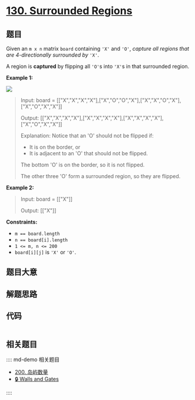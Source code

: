 # [130. Surrounded Regions](https://leetcode.com/problems/surrounded-regions/)

## 题目

Given an `m x n` matrix `board` containing `'X'` and `'O'`, _capture all
regions that are 4-directionally  surrounded by_ `'X'`.

A region is **captured** by flipping all `'O'`s into `'X'`s in that surrounded
region.



**Example 1:**

![](https://assets.leetcode.com/uploads/2021/02/19/xogrid.jpg)

> Input: board = [["X","X","X","X"],["X","O","O","X"],["X","X","O","X"],["X","O","X","X"]]
> 
> Output: [["X","X","X","X"],["X","X","X","X"],["X","X","X","X"],["X","O","X","X"]]
> 
> Explanation: Notice that an 'O' should not be flipped if:
> - It is on the border, or
> - It is adjacent to an 'O' that should not be flipped.
> 
> The bottom 'O' is on the border, so it is not flipped.
> 
> The other three 'O' form a surrounded region, so they are flipped.

**Example 2:**

> Input: board = [["X"]]
> 
> Output: [["X"]]

**Constraints:**

  * `m == board.length`
  * `n == board[i].length`
  * `1 <= m, n <= 200`
  * `board[i][j]` is `'X'` or `'O'`.


## 题目大意

## 解题思路

## 代码

```javascript

```

## 相关题目

:::: md-demo 相关题目
- [200. 岛屿数量](https://leetcode.com/problems/number-of-islands)
- [🔒 Walls and Gates](https://leetcode.com/problems/walls-and-gates)

::::
